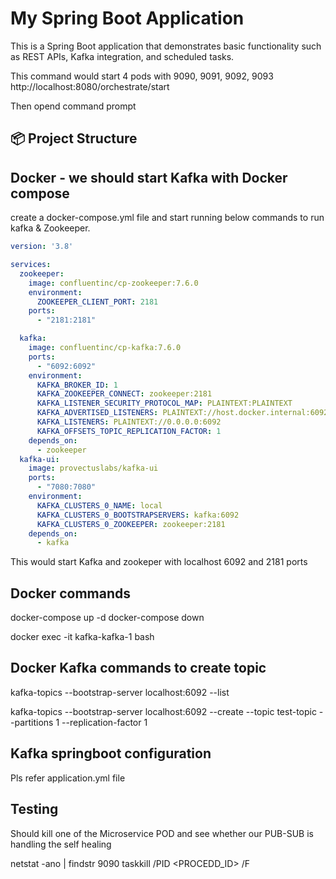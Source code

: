 # My Spring Boot Application

This is a Spring Boot application that demonstrates basic functionality such as REST APIs, Kafka integration, and scheduled tasks.

This command would start 4 pods with 9090, 9091, 9092, 9093
http://localhost:8080/orchestrate/start

Then opend command prompt

## 📦 Project Structure

## Docker - we should start Kafka with Docker compose

create a docker-compose.yml file and start running below commands to run kafka & Zookeeper.

```yaml
version: '3.8'

services:
  zookeeper:
    image: confluentinc/cp-zookeeper:7.6.0
    environment:
      ZOOKEEPER_CLIENT_PORT: 2181
    ports:
      - "2181:2181"

  kafka:
    image: confluentinc/cp-kafka:7.6.0
    ports:
      - "6092:6092"
    environment:
      KAFKA_BROKER_ID: 1
      KAFKA_ZOOKEEPER_CONNECT: zookeeper:2181
      KAFKA_LISTENER_SECURITY_PROTOCOL_MAP: PLAINTEXT:PLAINTEXT
      KAFKA_ADVERTISED_LISTENERS: PLAINTEXT://host.docker.internal:6092
      KAFKA_LISTENERS: PLAINTEXT://0.0.0.0:6092
      KAFKA_OFFSETS_TOPIC_REPLICATION_FACTOR: 1
    depends_on:
      - zookeeper
  kafka-ui:
    image: provectuslabs/kafka-ui
    ports:
      - "7080:7080"
    environment:
      KAFKA_CLUSTERS_0_NAME: local
      KAFKA_CLUSTERS_0_BOOTSTRAPSERVERS: kafka:6092
      KAFKA_CLUSTERS_0_ZOOKEEPER: zookeeper:2181
    depends_on:
      - kafka
```
This would start Kafka and zookeper with localhost 6092 and 2181 ports

## Docker commands

docker-compose up -d
docker-compose down 

docker exec -it kafka-kafka-1 bash

## Docker Kafka commands to create topic

kafka-topics --bootstrap-server localhost:6092 --list

kafka-topics --bootstrap-server localhost:6092 --create --topic test-topic --partitions 1 --replication-factor 1

## Kafka springboot configuration
Pls refer application.yml file

## Testing
Should kill one of the Microservice POD and see whether our PUB-SUB is handling the self healing

netstat -ano | findstr 9090
taskkill /PID <PROCEDD_ID> /F


